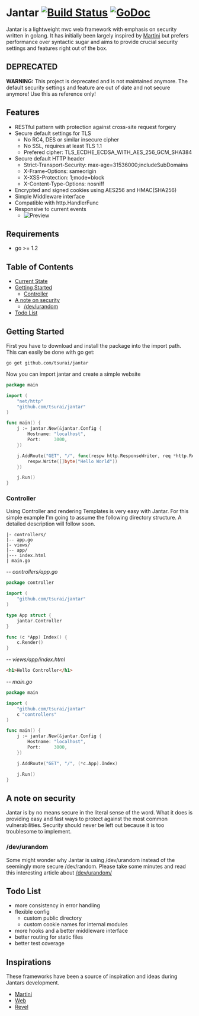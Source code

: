 # Jantar [![Build Status](https://travis-ci.org/tsurai/jantar.svg?branch=master)](https://travis-ci.org/tsurai/jantar) [![GoDoc](https://godoc.org/github.com/tsurai/jantar?status.png)](http://godoc.org/github.com/tsurai/jantar)

Jantar is a lightweight mvc web framework with emphasis on security written in golang. It has initially been largely inspired by [Martini](https://github.com/codegangsta/martini) but prefers performance over syntactic sugar and aims to provide crucial security settings and features right out of the box.

## DEPRECATED
**WARNING:** This project is deprecated and is not maintained anymore. The default security settings and feature are out of date and not secure anymore! Use this as reference only!

## Features
* RESTful pattern with protection against cross-site request forgery
* Secure default settings for TLS
	* No RC4, DES or similar insecure cipher
	* No SSL, requires at least TLS 1.1
	* Prefered cipher: TLS_ECDHE_ECDSA_WITH_AES_256_GCM_SHA384
* Secure default HTTP header
	* Strict-Transport-Security: max-age=31536000;includeSubDomains
	* X-Frame-Options: sameorigin
	* X-XSS-Protection: 1;mode=block
	* X-Content-Type-Options: nosniff
* Encrypted and signed cookies using AES256 and HMAC(SHA256)
* Simple Middleware interface
* Compatible with http.HandlerFunc
* Responsive to current events
	* ![Preview](https://i.imgur.com/OKGR3WG.png)

## Requirements
* go >= 1.2

## Table of Contents
* [Current State](#current-state)
* [Getting Started](#getting-started)
  * [Controller](#controller)
* [A note on security](#a-note-on-security)
	* [/dev/urandom](#devurandom)
* [Todo List](#todo-list)

## Getting Started

First you have to download and install the package into the import path. This can easily be done with go get:
```
go get github.com/tsurai/jantar
```

Now you can import jantar and create a simple website
```go
package main

import (
	"net/http"
	"github.com/tsurai/jantar"
)

func main() {
	j := jantar.New(&jantar.Config {
		Hostname: "localhost",
		Port:     3000,
	})

	j.AddRoute("GET", "/", func(respw http.ResponseWriter, req *http.Request) {
		respw.Write([]byte("Hello World"))
	})

	j.Run()
}
```

### Controller

Using Controller and rendering Templates is very easy with Jantar. For this simple example I'm going to assume the following directory structure. A detailed description will follow soon.
```
|- controllers/
|-- app.go
|- views/
|-- app/
|--- index.html
| main.go
```
--
*controllers/app.go*
```go
package controller

import (
	"github.com/tsurai/jantar"
)

type App struct {
	jantar.Controller
}

func (c *App) Index() {
	c.Render()
}
```
--
*views/app/index.html*
```html
<h1>Hello Controller</h1>
```
--
*main.go*
```go
package main

import (
	"github.com/tsurai/jantar"
	c "controllers"
)

func main() {
	j := jantar.New(&jantar.Config {
		Hostname: "localhost",
		Port:     3000,
	})

	j.AddRoute("GET", "/", (*c.App).Index)

	j.Run()
}

```

## A note on security
Jantar is by no means secure in the literal sense of the word. What it does is providing easy and fast ways to protect against the most common vulnerabilities. Security should never be left out because it is too troublesome to implement.

### /dev/urandom
Some might wonder why Jantar is using /dev/urandom instead of the seemingly more secure /dev/random.
Please take some minutes and read this interesting article about [/dev/urandom/](http://www.2uo.de/myths-about-urandom/)

## Todo List
* more consistency in error handling
* flexible config
	* custom public directory
	* custom cookie names for internal modules
* more hooks and a better middleware interface
* better routing for static files
* better test coverage

## Inspirations
These frameworks have been a source of inspiration and ideas during Jantars development.
* [Martini](https://github.com/go-martini/martini)
* [Web](https://github.com/gocraft/web)
* [Revel](https://github.com/revel/revel)
